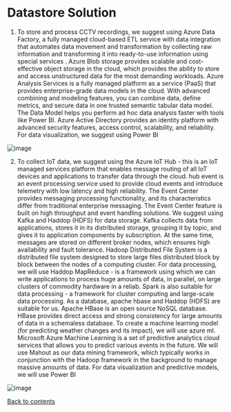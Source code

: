 # Datastore Solution

1. To store and process CCTV recordings, we suggest using Azure Data Factory, a fully managed cloud-based ETL service with data integration that automates data movement and transformation by collecting raw information and transforming it into ready-to-use information using special services . Azure Blob storage provides scalable and cost-effective object storage in the cloud, which provides the ability to store and access unstructured data for the most demanding workloads. Azure Analysis Services is a fully managed platform as a service (PaaS) that provides enterprise-grade data models in the cloud. With advanced combining and modeling features, you can combine data, define metrics, and secure data in one trusted semantic tabular data model. The Data Model helps you perform ad hoc data analysis faster with tools like Power BI. Azure Active Directory provides an identity platform with advanced security features, access control, scalability, and reliability. For data visualization, we suggest using Power BI


![image](https://user-images.githubusercontent.com/58341842/151186813-3989ed15-cb1f-47ad-98d4-79c36fb2c345.png)

2. To collect IoT data, we suggest using the Azure IoT Hub - this is an IoT managed services platform that enables message routing of all IoT devices and applications to transfer data through the cloud. hub event is an event processing service used to provide cloud events and introduce telemetry with low latency and high reliability. The Event Center provides messaging processing functionality, and its characteristics differ from traditional enterprise messaging. The Event Center feature is built on high throughput and event handling solutions. We suggest using Kafka and Haddop (HDFS) for data storage. Kafka collects data from applications, stores it in its distributed storage, grouping it by topic, and gives it to application components by subscription. At the same time, messages are stored on different broker nodes, which ensures high availability and fault tolerance. Hadoop Distributed File System is a distributed file system designed to store large files distributed block by block between the nodes of a computing cluster. For data processing, we will use Haddop MapReduce - is a framework using which we can write applications to process huge amounts of data, in parallel, on large clusters of commodity hardware in a reliab. Spark is also suitable for data processing - a framework for cluster computing and large-scale data processing.
As a database, apache hbase and Haddop (HDFS) are suitable for us. Apache HBase is an open source NoSQL database. HBase provides direct access and strong consistency for large amounts of data in a schemaless database. To create a machine learning model (for predicting weather changes and its impact), we will use azure ml. Microsoft Azure Machine Learning is a set of predictive analytics cloud services that allows you to predict various events in the future. We will use Mahout as our data mining framework, which typically works in conjunction with the Hadoop framework in the background to manage massive amounts of data. For data visualization and predictive models, we will use Power BI

![image](https://user-images.githubusercontent.com/58341842/151187082-82e554fa-ac2e-4050-8775-a64f44c96801.png)

[Back to contents](../README.md)
